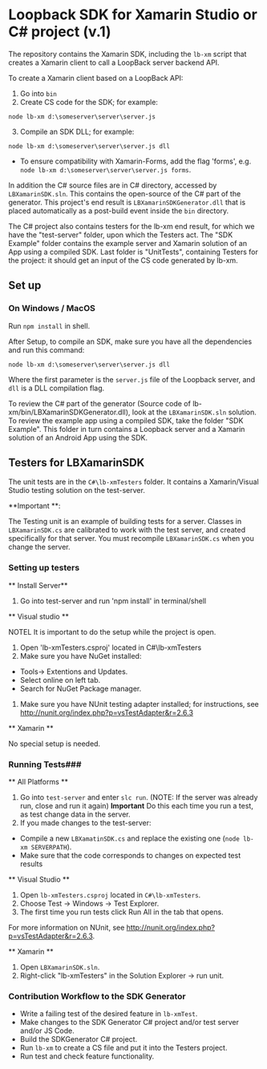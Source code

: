 # Loopback SDK for Xamarin Studio or C# project (v.1)

The repository contains the Xamarin SDK, including the `lb-xm` script that
creates a Xamarin client to call a LoopBack server backend API.

To create a Xamarin client based on a LoopBack API:

1. Go into `bin`
2. Create CS code for the SDK; for example:
 ```
 node lb-xm d:\someserver\server\server.js
 ```
3. Compile an SDK DLL; for example:
 ```
 node lb-xm d:\someserver\server\server.js dll
 ```
 - To ensure compatibility with Xamarin-Forms, add the flag 'forms', e.g. `node lb-xm d:\someserver\server\server.js forms`.

In addition the C# source files are in C# directory, accessed by `LBXamarinSDK.sln`.
This contains the open-source of the C# part of the generator. This project's end result is `LBXamarinSDKGenerator.dll` that
is placed automatically as a post-build event inside the `bin` directory.

The C# project also contains testers for the lb-xm end result, for which we have the "test-server" folder, upon which the Testers act.
The "SDK Example" folder contains the example server and Xamarin solution of an App using a compiled SDK.
Last folder is "UnitTests", containing Testers for the project: it should get an input of the CS code generated by lb-xm.

## Set up ##

### On Windows / MacOS

Run `npm install` in shell.

After Setup, to compile an SDK, make sure you have all the dependencies and run this command:

```
node lb-xm d:\someserver\server\server.js dll
```

Where the first parameter is the `server.js` file of the Loopback server, and `dll` is a DLL compilation flag.

To review the C# part of the generator (Source code of lb-xm/bin/LBXamarinSDKGenerator.dll), look at the `LBXamarinSDK.sln` solution.
To review the example app using a compiled SDK, take the folder "SDK Example".
This folder in turn contains a Loopback server and a Xamarin solution of an Android App using the SDK.

## Testers for LBXamarinSDK ##

The unit tests are in the `C#\lb-xmTesters` folder.
It contains a Xamarin/Visual Studio testing solution on the test-server.

**Important  **:

The Testing unit is an example of building tests for a server.
Classes in `LBXamarinSDK.cs` are calibrated to work with the test server, and created specifically for that server.
You must recompile `LBXamarinSDK.cs` when you change the server.

### Setting up testers ###

** Install Server**

1. Go into test-server and run 'npm install' in terminal/shell

** Visual studio **

NOTEL It is important to do the setup while the project is open.

1. Open 'lb-xmTesters.csproj' located in C#\lb-xmTesters
1. Make sure you have NuGet installed:
 - Tools-> Extentions and Updates.
 - Select online on left tab.
 - Search for NuGet Package manager.
1. Make sure you have NUnit testing adapter installed; for instructions, see http://nunit.org/index.php?p=vsTestAdapter&r=2.6.3

** Xamarin **

No special setup is needed.

### Running Tests###

** All Platforms **

1. Go into `test-server` and enter `slc run`.  (NOTE: If the server was already run, close and run it again)
**Important** Do this each time you run a test, as test change data in the server.
2. If you made changes to the test-server:
 - Compile a new `LBXamatinSDK.cs` and replace the existing one (`node lb-xm SERVERPATH`).
 - Make sure that the code corresponds to changes on expected test results


** Visual Studio **

1. Open `lb-xmTesters.csproj` located in `C#\lb-xmTesters`.
2. Choose Test -> Windows -> Test Explorer.
3. The first time you run tests click Run All in the tab that opens.

For more information on NUnit, see http://nunit.org/index.php?p=vsTestAdapter&r=2.6.3.

** Xamarin **

1. Open `LBXamarinSDK.sln`.
2. Right-click "lb-xmTesters" in the Solution Explorer -> run unit.


### Contribution Workflow to the SDK Generator ###

* Write a failing test of the desired feature in `lb-xmTest`.
* Make changes to the SDK Generator C# project and/or test server and/or JS Code.
* Build the SDKGenerator C# project.
* Run `lb-xm` to create a CS file and put it into the Testers project.
* Run test and check feature functionality.

